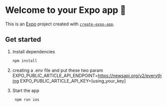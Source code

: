 # Welcome to your Expo app 👋

This is an [Expo](https://expo.dev) project created with [`create-expo-app`](https://www.npmjs.com/package/create-expo-app).

## Get started

1. Install dependencies

   ```bash
   npm install
   ```

2. creating a .env file and put these two param
   EXPO_PUBLIC_ARTICLE_API_ENDPOINT=https://newsapi.org/v2/everything
   EXPO_PUBLIC_ARTICLE_API_KEY=[using_your_key]

3. Start the app

   ```bash
    npm run ios
   ```
